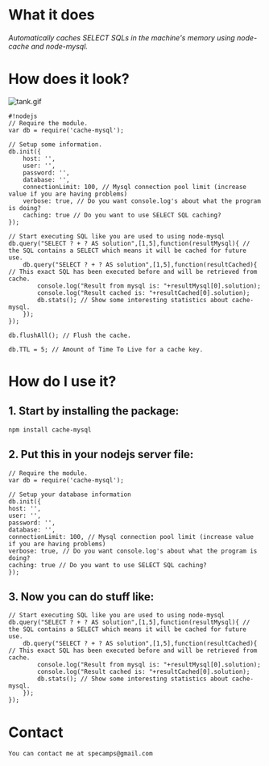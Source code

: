 # What it does

###### Automatically caches SELECT SQLs in the machine's memory using node-cache and node-mysql.  ######


# How does it look?

![tank.gif](https://bitbucket.org/repo/jjGr8o/images/2064265396-tank.gif)

```
#!nodejs
// Require the module.
var db = require('cache-mysql');

// Setup some information.
db.init({
	host: '',
	user: '',
	password: '',
	database: '',
	connectionLimit: 100, // Mysql connection pool limit (increase value if you are having problems)
	verbose: true, // Do you want console.log's about what the program is doing?
	caching: true // Do you want to use SELECT SQL caching?
});

// Start executing SQL like you are used to using node-mysql
db.query("SELECT ? + ? AS solution",[1,5],function(resultMysql){ // the SQL contains a SELECT which means it will be cached for future use.
	db.query("SELECT ? + ? AS solution",[1,5],function(resultCached){ // This exact SQL has been executed before and will be retrieved from cache.
		console.log("Result from mysql is: "+resultMysql[0].solution);
		console.log("Result cached is: "+resultCached[0].solution);
		db.stats(); // Show some interesting statistics about cache-mysql.
	});
});

db.flushAll(); // Flush the cache.

db.TTL = 5; // Amount of Time To Live for a cache key.
```



#  How do I use it?

## 1. Start by installing the package:
    npm install cache-mysql

## 2. Put this in your nodejs server file:

    // Require the module.
    var db = require('cache-mysql');

    // Setup your database information
    db.init({
	host: '',
	user: '',
	password: '',
	database: '',
	connectionLimit: 100, // Mysql connection pool limit (increase value if you are having problems)
	verbose: true, // Do you want console.log's about what the program is doing?
	caching: true // Do you want to use SELECT SQL caching?
    });




	
## 3. Now you can do stuff like:
    // Start executing SQL like you are used to using node-mysql
    db.query("SELECT ? + ? AS solution",[1,5],function(resultMysql){ // the SQL contains a SELECT which means it will be cached for future use.
        db.query("SELECT ? + ? AS solution",[1,5],function(resultCached){ // This exact SQL has been executed before and will be retrieved from cache.
            console.log("Result from mysql is: "+resultMysql[0].solution);
            console.log("Result cached is: "+resultCached[0].solution);
            db.stats(); // Show some interesting statistics about cache-mysql.
        });
    });

# Contact
    You can contact me at specamps@gmail.com
